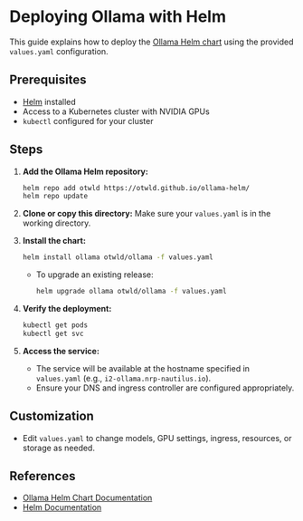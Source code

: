 # Deploying Ollama with Helm

This guide explains how to deploy the [Ollama Helm chart](https://github.com/otwld/ollama-helm) using the provided `values.yaml` configuration.

## Prerequisites

- [Helm](https://helm.sh/) installed
- Access to a Kubernetes cluster with NVIDIA GPUs
- `kubectl` configured for your cluster

## Steps

1. **Add the Ollama Helm repository:**
   ```sh
   helm repo add otwld https://otwld.github.io/ollama-helm/
   helm repo update
   ```

2. **Clone or copy this directory:**
   Make sure your `values.yaml` is in the working directory.

3. **Install the chart:**
   ```sh
   helm install ollama otwld/ollama -f values.yaml
   ```

   - To upgrade an existing release:
     ```sh
     helm upgrade ollama otwld/ollama -f values.yaml
     ```

4. **Verify the deployment:**
   ```sh
   kubectl get pods
   kubectl get svc
   ```

5. **Access the service:**
   - The service will be available at the hostname specified in `values.yaml` (e.g., `i2-ollama.nrp-nautilus.io`).
   - Ensure your DNS and ingress controller are configured appropriately.

## Customization

- Edit `values.yaml` to change models, GPU settings, ingress, resources, or storage as needed.

## References

- [Ollama Helm Chart Documentation](https://github.com/otwld/ollama-helm)
- [Helm Documentation](https://helm.sh/docs/)
